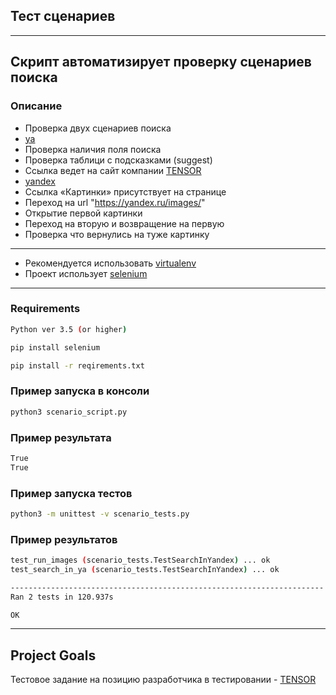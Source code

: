 ## Тест сценариев
---
Скрипт автоматизирует проверку сценариев поиска
---

### Описание
+ Проверка двух сценариев поиска
+ [ya](https://ya.ru)
+ Проверка наличия поля поиска
+ Проверка таблици с подсказками (suggest)
+ Ссылка ведет на сайт компании [TENSOR](https://tensor.ru/)
+ [yandex](https://yandex.ru)
+ Ссылка «Картинки» присутствует на странице
+ Переход на url "https://yandex.ru/images/"
+ Открытие первой картинки
+ Переход на вторую и возвращение на первую
+ Проверка что вернулись на туже картинку

---
+ Рекомендуется использовать [virtualenv](https://docs.python.org/3/library/venv.html)
+ Проект использует [selenium](https://github.com/SeleniumHQ/selenium/blob/master/py/docs/source/index.rst)

---
### Requirements

```bash
Python ver 3.5 (or higher)
```

```bash
pip install selenium
```

```bash
pip install -r reqirements.txt
```

### Пример запуска в консоли
```bash
python3 scenario_script.py
```

### Пример результата
```bash
True
True
```

### Пример запуска тестов
```bash
python3 -m unittest -v scenario_tests.py
```

### Пример результатов
```bash
test_run_images (scenario_tests.TestSearchInYandex) ... ok
test_search_in_ya (scenario_tests.TestSearchInYandex) ... ok

----------------------------------------------------------------------
Ran 2 tests in 120.937s

OK
```

---
## Project Goals

Тестовое задание на позицию разработчика в тестировании - [TENSOR](https://tensor.ru)
